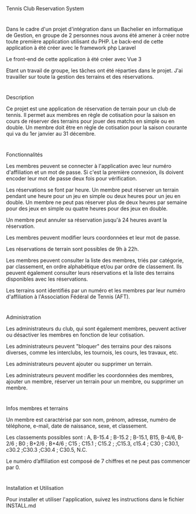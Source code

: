 Tennis Club Reservation System
#
Dans le cadre d'un projet d'intégration dans un Bachelier en informatique de Gestion, en groupe de 2 personnes nous avons été amener à créer notre toute première application utilisant du PHP. 
Le back-end de cette application à été créer avec le framework php Laravel

Le front-end de cette application à été créer avec Vue 3

Etant un travail de groupe, les tâches ont été réparties dans le projet. J'ai travailler sur toute la gestion des terrains et des réservations.
#
Description

Ce projet est une application de réservation de terrain pour un club de tennis. Il permet aux membres en règle de cotisation pour la saison en cours de réserver des terrains pour jouer des matchs en simple ou en double. Un membre doit être en règle de cotisation pour la saison courante qui va du 1er janvier au 31 décembre.

#




Fonctionnalités

Les membres peuvent se connecter à l'application avec leur numéro d'affiliation et un mot de passe. Si c'est la première connexion, ils doivent encoder leur mot de passe deux fois pour vérification.

Les réservations se font par heure. Un membre peut réserver un terrain pendant une heure pour un jeu en simple ou deux heures pour un jeu en double. Un membre ne peut pas réserver plus de deux heures par semaine pour des jeux en simple ou quatre heures pour des jeux en double.

Un membre peut annuler sa réservation jusqu'à 24 heures avant la réservation.

Les membres peuvent modifier leurs coordonnées et leur mot de passe.

Les réservations de terrain sont possibles de 9h à 22h.

Les membres peuvent consulter la liste des membres, triés par catégorie, par classement, en ordre alphabétique et/ou par ordre de classement. Ils peuvent également consulter leurs réservations et la liste des terrains disponibles avec les réservations.

Les terrains sont identifiés par un numéro et les membres par leur numéro d'affiliation à l'Association Fédéral de Tennis (AFT).


#
Administration


Les administrateurs du club, qui sont également membres, peuvent activer ou désactiver les membres en fonction de leur cotisation.

Les administrateurs peuvent "bloquer" des terrains pour des raisons diverses, comme les interclubs, les tournois, les cours, les travaux, etc.

Les administrateurs peuvent ajouter ou supprimer un terrain.

Les administrateurs peuvent modifier les coordonnées des membres, ajouter un membre, réserver un terrain pour un membre, ou supprimer un membre.


#

Infos membres et terrains

Un membre est caractérisé par son nom, prénom, adresse, numéro de téléphone, e-mail, date de naissance, sexe, et classement. 

Les classements possibles sont : A, B-15.4 ; B-15.2 ; B-15.1, B15, B-4/6, B-2/6 ; B0 ; B+2/6 ; B+4/6 ; C15 ; C15.1 ; C15.2 ; ;C15.3, c15.4 ; C30 ; C30.1, c30.2 ;C30.3 ;C30.4 ; C30.5, N.C.

Le numéro d’affiliation est composé de 7 chiffres et ne peut pas commencer par 0.


#

Installation et Utilisation


Pour installer et utiliser l'application, suivez les instructions dans le fichier INSTALL.md
